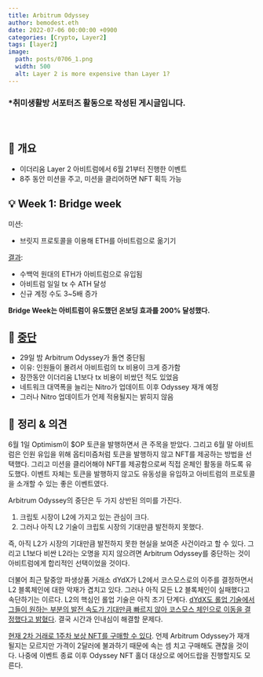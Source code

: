 ```yaml
---
title: Arbitrum Odyssey
author: bemodest.eth
date: 2022-07-06 00:00:00 +0900
categories: [Crypto, Layer2]
tags: [layer2]
image:
  path: posts/0706_1.png
  width: 500
  alt: Layer 2 is more expensive than Layer 1?
---
```


### *취미생활방 서포터즈 활동으로 작성된 게시글입니다.
　　　　　　　　　　　　　　　　　　　　　　　　　　　　　　　　　　　　　　　　　　　　    
## 🔎 개요
- 이더리움 Layer 2 아비트럼에서 6월 21부터 진행한 이벤트
- 8주 동안 미션을 주고, 미션을 클리어하면 NFT 획득 가능

## 💡 Week 1: Bridge week

미션:

- 브릿지 프로토콜을 이용해 ETH를 아비트럼으로 옮기기

[결과](https://twitter.com/arbitrum/status/1541828832868564992): 

- 수백억 원대의 ETH가 아비트럼으로 유입됨
- 아비트럼 일일 tx 수 ATH 달성
- 신규 계정 수도 3~5배 증가

**Bridge Week는 아비트럼이 유도했던 온보딩 효과를 200% 달성했다.**

## 🔎 [중단](https://twitter.com/arbitrum/status/1542159105946787840?s=21&t=NWPSzRrRXxOFlJPPXHvYXQ)

- 29일 밤 Arbitrum Odyssey가 돌연 중단됨
- 이유: 인원들이 몰려서 아비트럼의 tx 비용이 크게 증가함
- 잠깐동안 이더리움 L1보다 tx 비용이 비쌌던 적도 있었음
- 네트워크 대역폭을 늘리는 Nitro가 업데이트 이후 Odyssey 재개 예정
- 그러나 Nitro 업데이트가 언제 적용될지는 밝히지 않음

## 🔎 정리 & 의견
6월 1일 Optimism이 $OP 토큰을 발행하면서 큰 주목을 받았다. 그리고 6월 말 아비트럼은 인원 유입을 위해 옵티미즘처럼 토큰을 발행하지 않고 NFT를 제공하는 방법을 선택했다. 그리고 미션을 클리어해야 NFT를 제공함으로써 직접 온체인 활동을 하도록 유도했다. 이벤트 자체는 토큰을 발행하지 않고도 유동성을 유입하고 아비트럼의 프로토콜을 소개할 수 있는 좋은 이벤트였다. 

Arbitrum Odyssey의 중단은 두 가지 상반된 의미를 가진다.

1. 크립토 시장이 L2에 가지고 있는 관심이 크다.
2. 그러나 아직 L2 기술이 크립토 시장의 기대만큼 발전하지 못했다.

즉, 아직 L2가 시장의 기대만큼 발전하지 못한 현실을 보여준 사건이라고 할 수 있다. 그리고 L1보다 비싼 L2라는 오명을 지지 않으려면 Arbitrum Odyssey를 중단하는 것이 아비트럼에게 합리적인 선택이었을 것이다.

더불어 최근 탈중앙 파생상품 거래소 dYdX가 L2에서 코스모스로의 이주를 결정하면서 L2 블록체인에 대한 악재가 겹치고 있다. 그러나 아직 모든 L2 블록체인이 실패했다고 속단하기는 이르다. L2의 핵심인 롤업 기술은 아직 초기 단계다. [dYdX도 롤업 기술에서 그들이 원하는 부분의 발전 속도가 기대만큼 빠르지 않아 코스모스 체인으로 이동을 결정했다고 밝혔다](https://twitter.com/sandraaleow/status/1543609214441910272). 결국 시간과 인내심이 해결할 문제다.

[현재 2차 거래로 1주차 보상 NFT를 구매할 수 있다](https://tofunft.com/collection/arbitrum-odyssey-nft/items). 언제 Arbitrum Odyssey가 재개될지는 모르지만 가격이 2달러에 불과하기 때문에 속는 셈 치고 구매해도 괜찮을 것이다. 나중에 이벤트 종료 이후 Odyssey NFT 홀더 대상으로 에어드랍을 진행할지도 모른다.